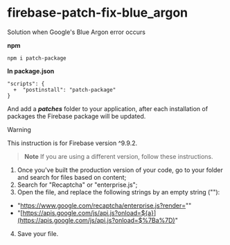 # firebase-patch-fix-blue_argon
Solution when Google's Blue Argon error occurs

**npm**

`npm i patch-package`

**In package.json**

```
"scripts": {
  +  "postinstall": "patch-package"
}
```

And add a ***patches*** folder to your application, after each installation of packages the Firebase package will be updated.

> [!WARNING]  
> This instruction is for Firebase version ^9.9.2.

> **Note**
> If you are using a different version, follow these instructions.

1. Once you've built the production version of your code, go to your folder and search for files based on content;
2. Search for "Recaptcha" or "enterprise.js";
3. Open the file, and replace the following strings by an empty string (""):

 * "https://www.google.com/recaptcha/enterprise.js?render=""
 * "[https://apis.google.com/js/api.js?onload=${a}](https://apis.google.com/js/api.js?onload=$%7Ba%7D)"

4. Save your file.


